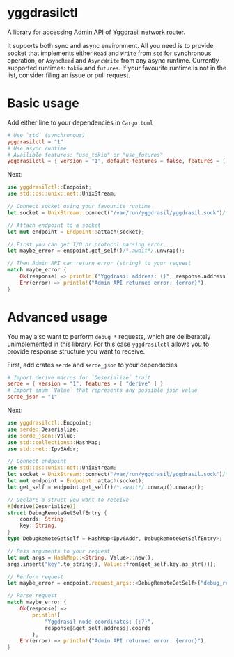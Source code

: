# yggdrasilctl

A library for accessing [Admin API] of [Yggdrasil network router].

It supports both sync and async environment. All you need is to provide
socket that implements either `Read` and `Write` from `std` for synchronous
operation, or `AsyncRead` and `AsyncWrite` from any async runtime.
Currently supported runtimes: `tokio` and `futures`. If your favourite
runtime is not in the list, consider filing an issue or pull request.

[Admin API]: https://yggdrasil-network.github.io/admin.html
[Yggdrasil network router]: https://github.com/yggdrasil-network/yggdrasil-go

# Basic usage

Add either line to your dependencies in `Cargo.toml`

```toml
# Use `std` (synchronous)
yggdrasilctl = "1"
# Use async runtime
# Availible features: "use_tokio" or "use_futures"
yggdrasilctl = { version = "1", default-features = false, features = [ "use_tokio" ] }
```

Next:

```rust
use yggdrasilctl::Endpoint;
use std::os::unix::net::UnixStream;

// Connect socket using your favourite runtime
let socket = UnixStream::connect("/var/run/yggdrasil/yggdrasil.sock")/*.await*/.unwrap();

// Attach endpoint to a socket
let mut endpoint = Endpoint::attach(socket);

// First you can get I/O or protocol parsing error
let maybe_error = endpoint.get_self()/*.await*/.unwrap();

// Then Admin API can return error (string) to your request
match maybe_error {
    Ok(response) => println!("Yggdrasil address: {}", response.address),
    Err(error) => println!("Admin API returned error: {error}"),
}
```

# Advanced usage

You may also want to perform `debug_*` requests, which are deliberately unimplemented
in this library. For this case `yggdrasilctl` allows you to provide response structure
you want to receive.

First, add crates `serde` and `serde_json` to your dependecies

```toml
# Import derive macros for `Deserialize` trait
serde = { version = "1", features = [ "derive" ] }
# Import enum `Value` that represents any possible json value
serde_json = "1"
```

Next:

```rust
use yggdrasilctl::Endpoint;
use serde::Deserialize;
use serde_json::Value;
use std::collections::HashMap;
use std::net::Ipv6Addr;

// Connect endpoint
use std::os::unix::net::UnixStream;
let socket = UnixStream::connect("/var/run/yggdrasil/yggdrasil.sock")/*.await*/.unwrap();
let mut endpoint = Endpoint::attach(socket);
let get_self = endpoint.get_self()/*.await*/.unwrap().unwrap();

// Declare a struct you want to receive
#[derive(Deserialize)]
struct DebugRemoteGetSelfEntry {
    coords: String,
    key: String,
}
type DebugRemoteGetSelf = HashMap<Ipv6Addr, DebugRemoteGetSelfEntry>;

// Pass arguments to your request
let mut args = HashMap::<String, Value>::new();
args.insert("key".to_string(), Value::from(get_self.key.as_str()));

// Perform request
let maybe_error = endpoint.request_args::<DebugRemoteGetSelf>("debug_remotegetself", args)/*.await*/.unwrap();

// Parse request
match maybe_error {
    Ok(response) =>
        println!(
            "Yggdrasil node coordinates: {:?}",
            response[&get_self.address].coords
        ),
    Err(error) => println!("Admin API returned error: {error}"),
}
```